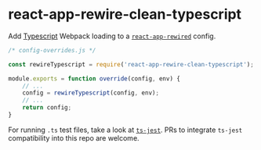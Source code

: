 # react-app-rewire-clean-typescript

Add [Typescript](https://github.com/microsoft/typescript) Webpack loading to a [`react-app-rewired`](https://github.com/timarney/react-app-rewired) config.

```js
/* config-overrides.js */

const rewireTypescript = require('react-app-rewire-clean-typescript');

module.exports = function override(config, env) {
    // ...
    config = rewireTypescript(config, env);
    // ...
    return config;
}
```

For running `.ts` test files, take a look at [`ts-jest`](https://github.com/kulshekhar/ts-jest). PRs to integrate `ts-jest` compatibility into this repo are welcome.
